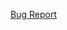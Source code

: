 [Bug Report](https://raw.githubusercontent.com/reobin/vimcolorschemes/main/.github/ISSUE_TEMPLATE/bug_report.md ':include')